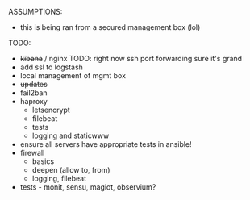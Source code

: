 ASSUMPTIONS:
- this is being ran from a secured management box (lol)

TODO:
- ~~kibana~~ / nginx TODO: right now ssh port forwarding sure it's grand
- add ssl to logstash
- local management of mgmt box
- ~~updates~~
- fail2ban
- haproxy
  - letsencrypt
  - filebeat
  - tests
  - logging and staticwww
- ensure all servers have appropriate tests in ansible!
- firewall
  - basics
  - deepen (allow to, from)
  - logging, filebeat
- tests - monit, sensu, magiot, observium?

